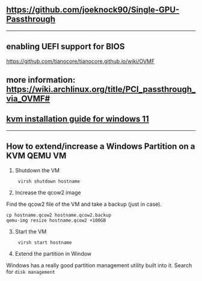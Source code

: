 ## https://github.com/joeknock90/Single-GPU-Passthrough
---
## enabling UEFI support for BIOS

https://github.com/tianocore/tianocore.github.io/wiki/OVMF

more information:
https://wiki.archlinux.org/title/PCI_passthrough_via_OVMF#
---
## [kvm installation guide for windows 11](https://sysguides.com/install-a-windows-11-virtual-machine-on-kvm#0-1-configure-windows-11-virtual-hardware)
---
## How to extend/increase a Windows Partition on a KVM QEMU VM

1. Shutdown the VM

        virsh shutdown hostname

2. Increase the qcow2 image

Find the qcow2 file of the VM and take a backup (just in case).

    cp hostname.qcow2 hostname.qcow2.backup
    qemu-img resize hostname.qcow2 +100GB
    
3. Start the VM

        virsh start hostname

4. Extend the partition in Window

Windows has a really good partition management utility built into it. Search for `disk management`
